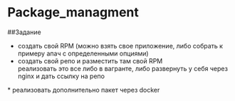 # Package_managment

##Задание

- создать свой RPM (можно взять свое приложение, либо собрать к примеру апач с определенными опциями)
- создать свой репо и разместить там свой RPM \
реализовать это все либо в вагранте, либо развернуть у себя через nginx и дать ссылку на репо

\* реализовать дополнительно пакет через docker

